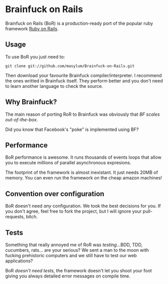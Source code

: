 # Brainfuck on Rails

Brainfuck on Rails (BoR) is a production-ready port of the popular ruby framework [Ruby on Rails](https://github.com/rails/rails).

## Usage

To use BoR you just need to:

    git clone git://github.com/masylum/Brainfuck-on-Rails.git

Then download your favourite Brainfuck compiler/interpreter. I recommend the ones writted in Brainfuck itself. They perform better and you don't need to learn another language to check the source.

## Why Brainfuck?

The main reason of porting RoR to Brainfuck was obviously that *BF scales out-of-the-box*.

Did you know that Facebook's "poke" is implemented using BF?

## Performance

BoR performance is awesome. It runs thousands of events loops that allow you to execute millions of parallel asynchronous expresions.

The footprint of the framework is almost inexistant. It just needs 20MB of memory. You can even run the framework on the cheap amazon machines!

## Convention over configuration

BoR doesn't need *any* configuration. We took the best decisions for you. If you don't agree, feel free to fork the project, but I will ignore your pull-requests, bitch.

## Tests

Something that really annoyed me of RoR was _testing_...BDD, TDD, cucumbers, rats... are your serious? We sent a man to the moon with fucking prehistoric computers and we still have to test our web applications?

BoR *doesn't need tests*, the framework doesn't let you shoot your foot giving you always detailed error messages on compile time.
